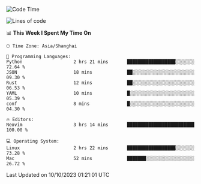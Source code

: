 <!--START_SECTION:waka-->
![Code Time](http://img.shields.io/badge/Code%20Time-1%2C629%20hrs%2028%20mins-blue)

![Lines of code](https://img.shields.io/badge/From%20Hello%20World%20I%27ve%20Written-287.2%20thousand%20lines%20of%20code-blue)

📊 **This Week I Spent My Time On** 

```text
🕑︎ Time Zone: Asia/Shanghai

💬 Programming Languages: 
Python                   2 hrs 21 mins       ██████████████████░░░░░░░   72.64 % 
JSON                     18 mins             ██░░░░░░░░░░░░░░░░░░░░░░░   09.30 % 
Rust                     12 mins             ██░░░░░░░░░░░░░░░░░░░░░░░   06.53 % 
YAML                     10 mins             █░░░░░░░░░░░░░░░░░░░░░░░░   05.39 % 
conf                     8 mins              █░░░░░░░░░░░░░░░░░░░░░░░░   04.30 % 

🔥 Editors: 
Neovim                   3 hrs 14 mins       █████████████████████████   100.00 % 

💻 Operating System: 
Linux                    2 hrs 22 mins       ██████████████████░░░░░░░   73.28 % 
Mac                      52 mins             ███████░░░░░░░░░░░░░░░░░░   26.72 % 
```


 Last Updated on 10/10/2023 01:21:01 UTC
<!--END_SECTION:waka-->
